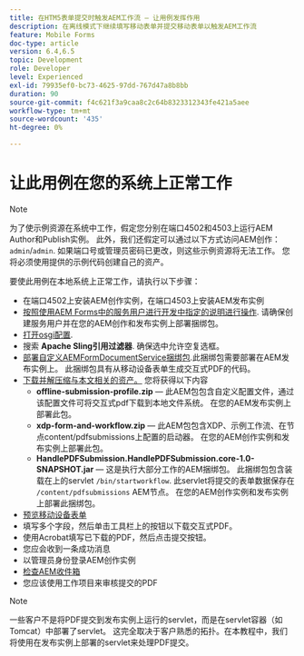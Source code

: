 ```yaml
---
title: 在HTM5表单提交时触发AEM工作流 — 让用例发挥作用
description: 在离线模式下继续填写移动表单并提交移动表单以触发AEM工作流
feature: Mobile Forms
doc-type: article
version: 6.4,6.5
topic: Development
role: Developer
level: Experienced
exl-id: 79935ef0-bc73-4625-97dd-767d47a8b8bb
duration: 90
source-git-commit: f4c621f3a9caa8c2c64b8323312343fe421a5aee
workflow-type: tm+mt
source-wordcount: '435'
ht-degree: 0%

---
```


# 让此用例在您的系统上正常工作

>[!NOTE]
>
>为了使示例资源在系统中工作，假定您分别在端口4502和4503上运行AEM Author和Publish实例。 此外，我们还假定可以通过以下方式访问AEM创作： `admin`/`admin`. 如果端口号或管理员密码已更改，则这些示例资源将无法工作。 您将必须使用提供的示例代码创建自己的资产。

要使此用例在本地系统上正常工作，请执行以下步骤：

* 在端口4502上安装AEM创作实例，在端口4503上安装AEM发布实例
* [按照使用AEM Forms中的服务用户进行开发中指定的说明进行操作](https://experienceleague.adobe.com/docs/experience-manager-learn/forms/adaptive-forms/service-user-tutorial-develop.html). 请确保创建服务用户并在您的AEM创作和发布实例上部署捆绑包。
* [打开osgi配置](http://localhost:4503/system/console/configMgr).
* 搜索  **Apache Sling引用过滤器**. 确保选中允许空复选框。
* [部署自定义AEMFormDocumentService捆绑包](/help/forms/assets/common-osgi-bundles/AEMFormsDocumentServices.core-1.0-SNAPSHOT.jar).此捆绑包需要部署在AEM发布实例上。 此捆绑包具有从移动设备表单生成交互式PDF的代码。
* [下载并解压缩与本文相关的资产。](assets/offline-pdf-submission-assets.zip) 您将获得以下内容
   * **offline-submission-profile.zip**  — 此AEM包包含自定义配置文件，通过该配置文件可将交互式pdf下载到本地文件系统。 在您的AEM发布实例上部署此包。
   * **xdp-form-and-workflow.zip**  — 此AEM包包含XDP、示例工作流、在节点content/pdfsubmissions上配置的启动器。 在您的AEM创作实例和发布实例上部署此包。
   * **HandlePDFSubmission.HandlePDFSubmission.core-1.0-SNAPSHOT.jar**  — 这是执行大部分工作的AEM捆绑包。 此捆绑包包含装载在上的servlet `/bin/startworkflow`. 此servlet将提交的表单数据保存在 `/content/pdfsubmissions` AEM节点。 在您的AEM创作实例和发布实例上部署此捆绑包。
* [预览移动设备表单](http://localhost:4503/content/dam/formsanddocuments/testsubmision.xdp/jcr:content)
* 填写多个字段，然后单击工具栏上的按钮以下载交互式PDF。
* 使用Acrobat填写已下载的PDF，然后点击提交按钮。
* 您应会收到一条成功消息
* 以管理员身份登录AEM创作实例
* [检查AEM收件箱](http://localhost:4502/aem/inbox)
* 您应该使用工作项目来审核提交的PDF

>[!NOTE]
>
>一些客户不是将PDF提交到发布实例上运行的servlet，而是在servlet容器（如Tomcat）中部署了servlet。 这完全取决于客户熟悉的拓扑。在本教程中，我们将使用在发布实例上部署的servlet来处理PDF提交。
